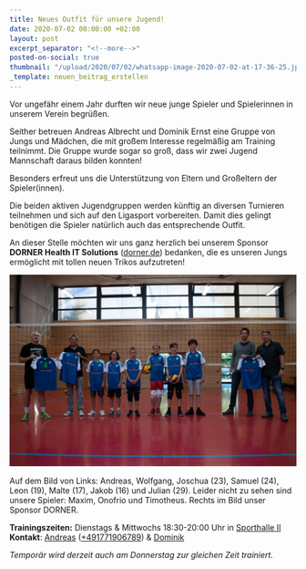```yaml
---
title: Neues Outfit für unsere Jugend!
date: 2020-07-02 00:00:00 +02:00
layout: post
excerpt_separator: "<!--more-->"
posted-on-social: true
thumbnail: "/upload/2020/07/02/whatsapp-image-2020-07-02-at-17-36-25.jpeg"
_template: neuen_beitrag_erstellen
---
```


Vor ungefähr einem Jahr durften wir neue junge Spieler und Spielerinnen in unserem Verein begrüßen.

Seither betreuen Andreas Albrecht und Dominik Ernst eine Gruppe von Jungs und Mädchen, die mit großem Interesse regelmäßig am Training teilnimmt. Die Gruppe wurde sogar so groß, dass wir zwei Jugend Mannschaft daraus bilden konnten!

Besonders erfreut uns die Unterstützung von Eltern und Großeltern der Spieler(innen).

Die beiden aktiven Jugendgruppen werden künftig an diversen Turnieren teilnehmen und sich auf den Ligasport vorbereiten. Damit dies gelingt benötigen die Spieler natürlich auch das entsprechende Outfit.

An dieser Stelle möchten wir uns ganz herzlich bei unserem Sponsor **DORNER Health IT Solutions** ([dorner.de](https://www.dorner.de/)) bedanken, die es unseren Jungs ermöglicht mit tollen neuen Trikos aufzutreten!

![](/upload/2020/07/02/whatsapp-image-2020-07-01-at-08-09-30.jpeg)

Auf dem Bild von Links: Andreas, Wolfgang, Joschua (23), Samuel (24), Leon (19), Malte (17), Jakob (16) und Julian (29). Leider nicht zu sehen sind unsere Spieler: Maxim, Onofrio und Timotheus. Rechts im Bild unser Sponsor DORNER.

**Trainingszeiten:** Dienstags & Mittwochs 18:30-20:00 Uhr in [Sporthalle II](https://goo.gl/maps/g3XhvCS9gpR2)  
**Kontakt**: [Andreas](mailto:andreas@vcmuellheim.de) ([+491771906789](tel:+491771906789)) & [Dominik](mailto:dominik@vcmuellheim.de)

_Temporär wird derzeit auch am Donnerstag zur gleichen Zeit trainiert._

